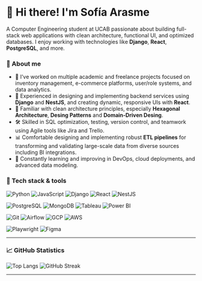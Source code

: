 # 👋 Hi there! I'm Sofía Arasme

A Computer Engineering student at UCAB passionate about building full-stack web applications with clean architecture, functional UI, and optimized databases. I enjoy working with technologies like **Django**, **React**, **PostgreSQL**, and more.

### 🚀 About me

- 💼 I’ve worked on multiple academic and freelance projects focused on inventory management, e-commerce platforms, user/role systems, and data analytics.
- 🧠 Experienced in designing and implementing backend services using **Django** and **NestJS**, and creating dynamic, responsive UIs with **React**.
- 🧩 Familiar with clean architecture principles, especially **Hexagonal Architecture**, **Desing Patterns** and **Domain-Driven Desing**.
- 🛠️ Skilled in SQL optimization, testing, version control, and teamwork using Agile tools like Jira and Trello.
- 📊 Comfortable designing and implementing robust **ETL pipelines** for transforming and validating large-scale data from diverse sources including BI integrations.
- 🌱 Constantly learning and improving in DevOps, cloud deployments, and advanced data modeling.

### 🧰 Tech stack & tools

<!-- Languages & Frameworks -->
![Python](https://img.shields.io/badge/Python-3776AB?style=flat&logo=python&logoColor=white)
![JavaScript](https://img.shields.io/badge/JavaScript-F7DF1E?style=flat&logo=javascript&logoColor=black)
![Django](https://img.shields.io/badge/Django-092E20?style=flat&logo=django&logoColor=white)
![React](https://img.shields.io/badge/React-20232a?style=flat&logo=react&logoColor=61dafb)
![NestJS](https://img.shields.io/badge/NestJS-E0234E?style=flat&logo=nestjs&logoColor=white)
<!-- Data & Databases -->
![PostgreSQL](https://img.shields.io/badge/PostgreSQL-316192?style=flat&logo=postgresql&logoColor=white)
![MongoDB](https://img.shields.io/badge/MongoDB-47A248?style=flat&logo=mongodb&logoColor=white)
![Tableau](https://img.shields.io/badge/Tableau-E97627?style=flat&logo=tableausoftware&logoColor=white)
![Power BI](https://img.shields.io/badge/Power%20BI-F2C811?style=flat&logo=powerbi&logoColor=black)
<!-- DevOps & Cloud -->
![Git](https://img.shields.io/badge/Git-F05032?style=flat&logo=git&logoColor=white)
![Airflow](https://img.shields.io/badge/Apache%20Airflow-017CEE?style=flat&logo=apacheairflow&logoColor=white)
![GCP](https://img.shields.io/badge/Google%20Cloud-4285F4?style=flat&logo=googlecloud&logoColor=white)
![AWS](https://img.shields.io/badge/AWS-232F3E?style=flat&logo=amazonaws&logoColor=white)
<!-- Testing & Design -->
![Playwright](https://img.shields.io/badge/Playwright-2EAD33?style=flat&logo=playwright&logoColor=white)
![Figma](https://img.shields.io/badge/Figma-F24E1E?style=flat&logo=figma&logoColor=white)

---

### 📈 GitHub Statistics

![Top Langs](https://github-readme-stats.vercel.app/api/top-langs/?username=sofiaarasme&layout=compact&theme=github_dark)  ![GitHub Streak](https://streak-stats.demolab.com?user=sofiaarasme&theme=github-dark)

---

